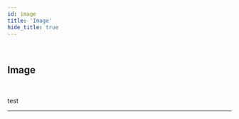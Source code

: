 ```yaml
---
id: image
title: 'Image'
hide_title: true
---
```


<br />

<div class="clearfix">
    <div class="column-left" style={{width: '7%'}}>
        <div class="imageComponentSVG"></div>
    </div>
    <div class="column-right" style={{width: '93%'}}>
        <h2 style={{color:'#B174E5',margin:'0'}}>Image</h2>
    </div>
</div>



<br />

test 


---